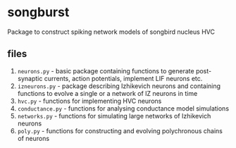 # songburst
Package to construct spiking network models of songbird nucleus HVC

## files

1. `neurons.py` - basic package containing functions to generate post-synaptic currents, action potentials, implement LIF neurons etc.
2. `izneurons.py` - package describing Izhikevich neurons and containing functions to evolve a single or a network of IZ neurons in time
3. `hvc.py` - functions for implementing HVC neurons
4. `conductance.py` - functions for analysing conductance model simulations
5. `networks.py` - functions for simulating large networks of Izhikevich neurons
6. `poly.py` - functions for constructing and evolving polychronous chains of neurons
